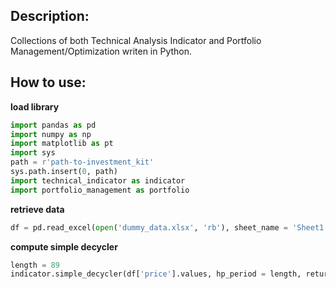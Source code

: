 <h2> Description: </h2>

Collections of both Technical Analysis Indicator and Portfolio Management/Optimization writen in Python.


<h2> How to use: </h2>

__load library__

```python
import pandas as pd
import numpy as np
import matplotlib as pt
import sys
path = r'path-to-investment_kit'
sys.path.insert(0, path)
import technical_indicator as indicator
import portfolio_management as portfolio
```

__retrieve data__

```python
df = pd.read_excel(open('dummy_data.xlsx', 'rb'), sheet_name = 'Sheet1', engine = 'openpyxl')
```

__compute simple decycler__
```python
length = 89
indicator.simple_decycler(df['price'].values, hp_period = length, return_df = True)
```
